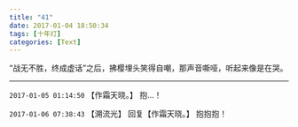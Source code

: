 ```yaml
---
title: "41"
date: 2017-01-04 18:50:34
tags: [十年灯]
categories: [Text]
---
```


<p dir="ltr"  >“战无不胜，终成虚话”之后，拂樱埋头笑得自嘲，那声音嘶哑，听起来像是在哭。</p>

<!-- more -->

---

`2017-01-05 01:14:50` 【作霜天晓。】 抱…！

`2017-01-06 07:38:43` 【溯流光】 回复【作霜天晓。】 抱抱抱！
